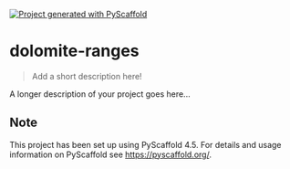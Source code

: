 <!-- These are examples of badges you might want to add to your README:
     please update the URLs accordingly

[![Built Status](https://api.cirrus-ci.com/github/<USER>/dolomite-ranges.svg?branch=main)](https://cirrus-ci.com/github/<USER>/dolomite-ranges)
[![ReadTheDocs](https://readthedocs.org/projects/dolomite-ranges/badge/?version=latest)](https://dolomite-ranges.readthedocs.io/en/stable/)
[![Coveralls](https://img.shields.io/coveralls/github/<USER>/dolomite-ranges/main.svg)](https://coveralls.io/r/<USER>/dolomite-ranges)
[![PyPI-Server](https://img.shields.io/pypi/v/dolomite-ranges.svg)](https://pypi.org/project/dolomite-ranges/)
[![Conda-Forge](https://img.shields.io/conda/vn/conda-forge/dolomite-ranges.svg)](https://anaconda.org/conda-forge/dolomite-ranges)
[![Monthly Downloads](https://pepy.tech/badge/dolomite-ranges/month)](https://pepy.tech/project/dolomite-ranges)
[![Twitter](https://img.shields.io/twitter/url/http/shields.io.svg?style=social&label=Twitter)](https://twitter.com/dolomite-ranges)
-->

[![Project generated with PyScaffold](https://img.shields.io/badge/-PyScaffold-005CA0?logo=pyscaffold)](https://pyscaffold.org/)

# dolomite-ranges

> Add a short description here!

A longer description of your project goes here...


<!-- pyscaffold-notes -->

## Note

This project has been set up using PyScaffold 4.5. For details and usage
information on PyScaffold see https://pyscaffold.org/.
